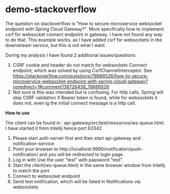 # demo-stackoverflow
The  question on stackoverflow is "How to secure microservice websocket endpoint with Spring Cloud Gateway?".
More specifically how to implement csrf for websocket connect endpoint in gateway. I have not found any way to do that.
This example works, as I have added csrf for websockets in the downstream service, but this is not what I want.

During my analysis I have found 2 additional issues/questions:
1. CSRF cookie and header do not match for websockets Connect endpoint, which was solved by using CsrfChannelInterceptor. See https://stackoverflow.com/questions/78666526/how-to-secure-microservice-websocket-endpoint-with-spring-cloud-gateway?noredirect=1#comment138726439_78666526
2. Not sure is this was intended but is confusing. For http calls, Spring will skip CSRF validation if Bearer token is found, while for websockets it does not, even ig the initial connect message is a http call.


**How to use**

The client can be found in : api-gateway/src/test/resources/ws-queue.html. I have started it from Intellij hence port 63342


1. Please start auth-server first and then start api-gateway and notification-service
2. Point your browser to http://localhost:9990/notification/push-notification/ and you will be redirected to login page. 
3. Log in with Use the user "test" with password "test".
4. Start the client(ws-queue.html) in the same browser window from Intellij to match the port
5. Connect to websocket endpoint
6. Send test notification, which will be listed in Notifications via websockets